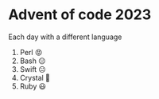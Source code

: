 # Advent of code 2023

Each day with a different language

1. Perl 😡
2. Bash 😐
3. Swift 😐
4. Crystal 🙂
5. Ruby 😃
